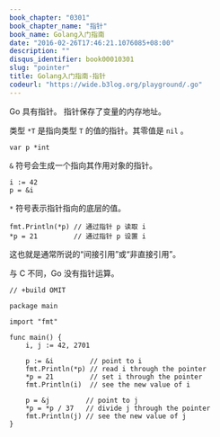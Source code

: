 ```yaml
---
book_chapter: "0301"
book_chapter_name: "指针"
book_name: Golang入门指南
date: "2016-02-26T17:46:21.1076085+08:00"
description: ""
disqus_identifier: book00010301
slug: "pointer"
title: Golang入门指南-指针
codeurl: "https://wide.b3log.org/playground/.go"
---
```





Go 具有指针。
指针保存了变量的内存地址。

类型 `*T` 是指向类型 `T` 的值的指针。其零值是 `nil` 。

	var p *int

`&` 符号会生成一个指向其作用对象的指针。

	i := 42
	p = &i

`*` 符号表示指针指向的底层的值。

	fmt.Println(*p) // 通过指针 p 读取 i
	*p = 21         // 通过指针 p 设置 i

这也就是通常所说的“间接引用”或“非直接引用”。

与 C 不同，Go 没有指针运算。

```
// +build OMIT

package main

import "fmt"

func main() {
	i, j := 42, 2701

	p := &i         // point to i
	fmt.Println(*p) // read i through the pointer
	*p = 21         // set i through the pointer
	fmt.Println(i)  // see the new value of i

	p = &j         // point to j
	*p = *p / 37   // divide j through the pointer
	fmt.Println(j) // see the new value of j
}

```

